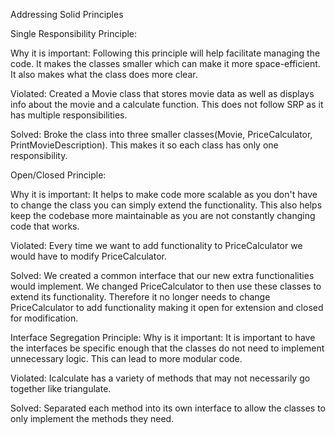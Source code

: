 Addressing Solid Principles



Single Responsibility Principle:

Why it is important:
Following this principle will help facilitate managing the code. It makes the classes smaller which can make it more space-efficient. It also makes what the class does more clear.
    
Violated:
Created a Movie class that stores movie data as well as displays info about the movie and a calculate function.
This does not follow SRP as it has multiple responsibilities.
    
Solved:
Broke the class into three smaller classes(Movie, PriceCalculator, PrintMovieDescription). This makes it so each class has only one responsibility.



Open/Closed Principle:

Why it is important:
It helps to make code more scalable as you don't have to change the class you can simply extend the functionality. This also helps keep the codebase more maintainable as you are not constantly changing code that works.

Violated:
Every time we want to add functionality to PriceCalculator we would have to modify PriceCalculator.

Solved:
We created a common interface that our new extra functionalities would implement.
We changed PriceCalculator to then use these classes to extend its functionality.
Therefore it no longer needs to change PriceCalculator to add functionality making it open for extension and closed for modification.



Interface Segregation Principle:
Why is it important:
It is important to have the interfaces be specific enough that the classes do not need to implement unnecessary logic. This can lead to more modular code.

Violated:
Icalculate has a variety of methods that may not necessarily go together like triangulate.

Solved:
Separated each method into its own interface to allow the classes to only implement the methods they need.


    
    
    
